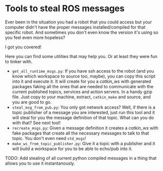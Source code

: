 # Tools to steal ROS messages
Ever been in the situation you had a robot that you could access but
your computer didn't have the proper messages installed/compiled for that specific robot. And sometimes you don't even know the version it's using
so you feel even more hopeless?

I got you covered!

Here you can find some utilities that may help you. Or at least they were fun to tinker with.

* `get_all_runtime_msgs.py`: If you have ssh access to the robot (and you know which workspace to source too, maybe), you can copy this script into it and execute it. It will create for you a _catkin_ws_ with generated packages faking all the ones that are needed to communicate with the current published topics, services and action servers. In a handy gzip file. Just copy to your machine, extract, `catkin_make` and source, and you are good to go.
* `steal_msg_from_pub.py`: You only got network access? Well, if there is a topic publisher of a message you are interested, just run this tool and it will steal for you the message definition of that topic. What can you do with that? See next tool!
* `recreate_msgs.py`: Given a message definition it creates a _catkin_ws_ with fake packages that create all the necessary messages to talk to that topic. You don't even need `std_msgs`!
* `make_ws_from_topic_publisher.py`: Give it a topic with a publisher and it will build a workspace for you to be able to echo/pub into it.

TODO: Add stealing of all current python compiled messages in a thing that allows you to use it instantanously.
